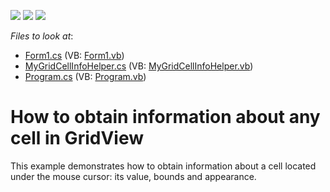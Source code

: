 <!-- default badges list -->
![](https://img.shields.io/endpoint?url=https://codecentral.devexpress.com/api/v1/VersionRange/128630495/11.2.5%2B)
[![](https://img.shields.io/badge/Open_in_DevExpress_Support_Center-FF7200?style=flat-square&logo=DevExpress&logoColor=white)](https://supportcenter.devexpress.com/ticket/details/E20029)
[![](https://img.shields.io/badge/📖_How_to_use_DevExpress_Examples-e9f6fc?style=flat-square)](https://docs.devexpress.com/GeneralInformation/403183)
<!-- default badges end -->
<!-- default file list -->
*Files to look at*:

* [Form1.cs](./CS/Form1.cs) (VB: [Form1.vb](./VB/Form1.vb))
* [MyGridCellInfoHelper.cs](./CS/MyGridCellInfoHelper.cs) (VB: [MyGridCellInfoHelper.vb](./VB/MyGridCellInfoHelper.vb))
* [Program.cs](./CS/Program.cs) (VB: [Program.vb](./VB/Program.vb))
<!-- default file list end -->
# How to obtain information about any cell in GridView


<p>This example demonstrates how to obtain information about a cell located under the mouse cursor: its value, bounds and appearance.</p>

<br/>


